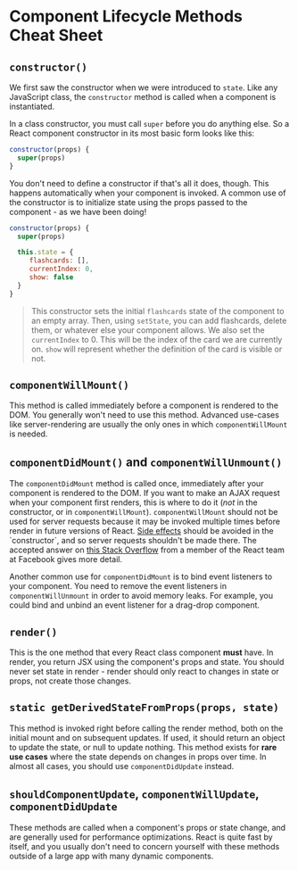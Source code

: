# Component Lifecycle Methods Cheat Sheet

## `constructor()`

We first saw the constructor when we were introduced to `state`. Like any
JavaScript class, the `constructor` method is called when a component is
instantiated.

In a class constructor, you must call `super` before you do anything else. So a
React component constructor in its most basic form looks like this:

```js
constructor(props) {
  super(props)
}
```

You don't need to define a constructor if that's all it does, though. This
happens automatically when your component is invoked. A common use of the
constructor is to initialize state using the props passed to the component - as
we have been doing!

```js
constructor(props) {
  super(props)

  this.state = {
     flashcards: [],
     currentIndex: 0,
     show: false
  }
}
```

> This constructor sets the initial `flashcards` state of the component to an
> empty array. Then, using `setState`, you can add flashcards, delete them, or
> whatever else your component allows. We also set the `currentIndex` to 0. This
> will be the index of the card we are currently on. `show` will represent
> whether the definition of the card is visible or not.

## `componentWillMount()`

This method is called immediately before a component is rendered to the DOM. You
generally won't need to use this method. Advanced use-cases like
server-rendering are usually the only ones in which `componentWillMount` is
needed.

## `componentDidMount()` and `componentWillUnmount()`

The `componentDidMount` method is called once, immediately after your component
is rendered to the DOM. If you want to make an AJAX request when your component
first renders, this is where to do it (_not_ in the constructor, or in
`componentWillMount`). `componentWillMount` should not be used for server
requests because it may be invoked multiple times before render in future
versions of React. [Side
effects](https://en.wikipedia.org/wiki/Side_effect_(computer_science)) should be
avoided in the `constructor`, and so server requests shouldn't be made there.
The accepted answer on [this Stack
Overflow](http://stackoverflow.com/questions/41612200/in-react-js-should-i-make-my-initial-network-request-in-componentwillmount-or-co)
from a member of the React team at Facebook gives more detail.

Another common use for `componentDidMount` is to bind event listeners to your
component. You need to remove the event listeners in `componentWillUnmount` in order to avoid memory leaks.
For example, you could bind and unbind an event listener for a drag-drop
component.

## `render()`

This is the one method that every React class component **must** have. In
render, you return JSX using the component's props and state. You should never
set state in render - render should only react to changes in state or props, not
create those changes.

## `static getDerivedStateFromProps(props, state)`

This method is invoked right before calling the render method, both on the initial mount and on subsequent updates. If used, it should return an object to update the state, or null to update nothing.  This method exists for **rare use cases** where the state depends on changes in props over time.  In almost all cases, you should use `componentDidUpdate` instead.

## `shouldComponentUpdate`, `componentWillUpdate`, `componentDidUpdate`

These methods are called when a component's props or state change, and are
generally used for performance optimizations. React is quite fast by itself, and
you usually don't need to concern yourself with these methods outside of a large
app with many dynamic components.
